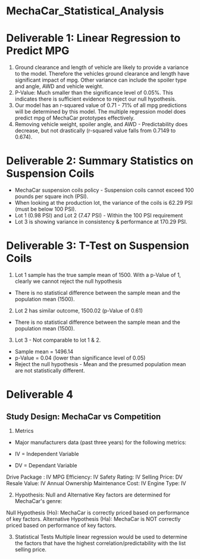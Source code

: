 # MechaCar_Statistical_Analysis

# Deliverable 1: Linear Regression to Predict MPG 
1. Ground clearance and length of vehicle are likely to provide a variance to the model. Therefore the vehicles ground clearance and length have significant impact of mpg. Other variance can include the spoiler type and angle, AWD and vehicle weight.
2. P-Value: Much smaller than the significance level of 0.05%. This indicates there is sufficient evidence to reject our null hypothesis.
3. Our model has an r-squared value of 0.71 - 71% of all mpg predictions will be determined by this model. The multiple regression model does predict mpg of MechaCar prototypes effectively.
4. Removing vehicle weight, spoiler angle, and AWD - Predictability does decrease, but not drastically (r-squared value falls from 0.7149 to 0.674).


# Deliverable 2: Summary Statistics on Suspension Coils

- MechaCar suspension coils policy - Suspension coils cannot exceed 100 pounds per square inch (PSI). 
- When looking at the production lot, the variance of the coils is 62.29 PSI (must be below 100 PSI).
- Lot 1 (0.98 PSI) and Lot 2 (7.47 PSI) - Within the 100 PSI requirement 
- Lot 3 is showing variance in consistency & performance at 170.29 PSI.

# Deliverable 3: T-Test on Suspension Coils

1. Lot 1 sample has the true sample mean of 1500. With a p-Value of 1, clearly we cannot reject the null hypothesis
- There is no statistical difference between the sample mean and the population mean (1500).

2. Lot 2 has similar outcome, 1500.02 (p-Value of 0.61)
- There is no statistical difference between the sample mean and the population mean (1500).

3. Lot 3 - Not comparable to lot 1 & 2. 
- Sample mean = 1496.14
- p-Value = 0.04 (lower than significance level of 0.05)
- Reject the null hypothesis - Mean and the presumed population mean are not statistically different.

# Deliverable 4

## Study Design: MechaCar vs Competition

1. Metrics
- Major manufacturers data (past three years) for the following metrics:

- IV = Independent Variable
- DV = Dependant Variable

Drive Package : IV
MPG Efficiency: IV
Safety Rating: IV
Selling Price: DV
Resale Value: IV
Annual Ownership Maintenance Cost: IV
Engine Type: IV


2. Hypothesis: Null and Alternative
Key factors are determined for MechaCar's genre:

Null Hypothesis (Ho): MechaCar is correctly priced based on performance of key factors.
Alternative Hypothesis (Ha): MechaCar is NOT correctly priced based on performance of key factors.

3. Statistical Tests
Multiple linear regression would be used to determine the factors that have the highest correlation/predictability with the list selling price.
